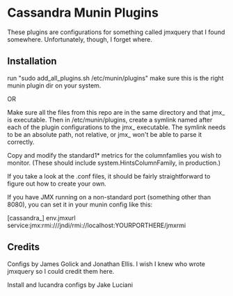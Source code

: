 Cassandra Munin Plugins
=======================

These plugins are configurations for something called jmxquery that I found somewhere. Unfortunately, though, I forget where.

## Installation

run "sudo add_all_plugins.sh /etc/munin/plugins" 
make sure this is the right munin plugin dir on your system.

OR

Make sure all the files from this repo are in the same directory and that jmx_ is executable. Then in /etc/munin/plugins, create a symlink named after each of the plugin configurations to the jmx_ executable. The symlink needs to be an absolute path, not relative, or jmx_ won't be able to parse it correctly.

Copy and modify the standard1* metrics for the columnfamlies you wish to monitor.  (These should include system.HintsColumnFamily, in production.)

If you take a look at the .conf files, it should be fairly straightforward to figure out how to create your own.

If you have JMX running on a non-standard port (something other than 8080), you can set it in your munin config like this:

   [cassandra_]
   env.jmxurl service:jmx:rmi:///jndi/rmi://localhost:YOURPORTHERE/jmxrmi

## Credits

Configs by James Golick and Jonathan Ellis. I wish I knew who wrote jmxquery so I could credit them here.

Install and lucandra configs by Jake Luciani